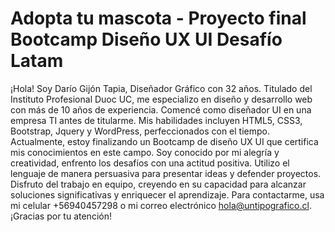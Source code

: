 # Adopta tu mascota - Proyecto final Bootcamp Diseño UX UI Desafío Latam

¡Hola! Soy Darío Gijón Tapia, Diseñador Gráfico con 32 años. Titulado del Instituto Profesional Duoc UC, me especializo en diseño y desarrollo web con más de 10 años de experiencia. Comencé como diseñador UI en una empresa TI antes de titularme. Mis habilidades incluyen HTML5, CSS3, Bootstrap, Jquery y WordPress, perfeccionados con el tiempo. Actualmente, estoy finalizando un Bootcamp de diseño UX UI que certifica mis conocimientos en este campo.
Soy conocido por mi alegría y creatividad, enfrento los desafíos con una actitud positiva. Utilizo el lenguaje de manera persuasiva para presentar ideas y defender proyectos. Disfruto del trabajo en equipo, creyendo en su capacidad para alcanzar soluciones significativas y enriquecer el aprendizaje.
Para contactarme, usa mi celular +56940457298 o mi correo electrónico hola@untipografico.cl. 
¡Gracias por tu atención!
